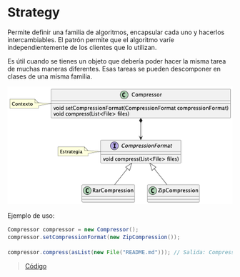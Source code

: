 # Strategy

Permite definir una familia de algoritmos, encapsular cada uno y hacerlos intercambiables. El patrón permite que el algoritmo varíe independientemente de los clientes que lo utilizan.

Es útil cuando se tienes un objeto que debería poder hacer la misma tarea de muchas maneras diferentes. 
Esas tareas se pueden descomponer en clases de una misma familia. 

![strategy](https://raw.githubusercontent.com/sauljabin/java-design-patterns/main/plantuml/behavioral/strategy.png)

Ejemplo de uso:

```java
Compressor compressor = new Compressor();
compressor.setCompressionFormat(new ZipCompression());
	
compressor.compress(asList(new File("README.md"))); // Salida: Compressing [README.md] with zip format
```

> [Código](https://github.com/sauljabin/java-design-patterns/tree/main/src/main/java/pattern/behavioral/strategy)